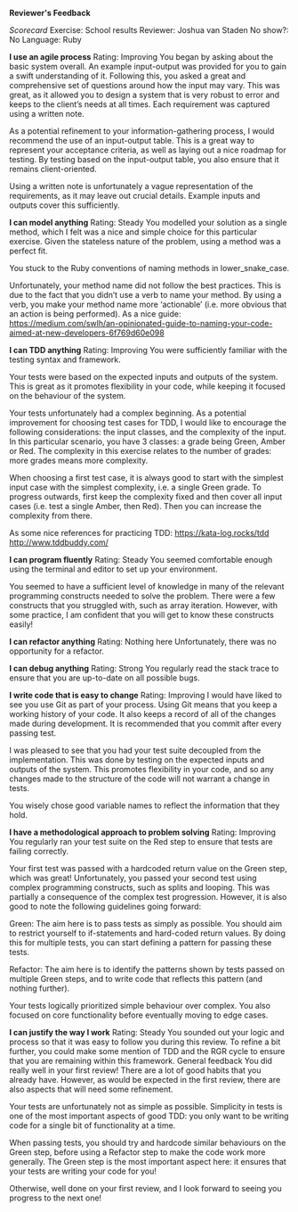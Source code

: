 **Reviewer's Feedback**

*Scorecard*
Exercise: School results
Reviewer: Joshua van Staden
No show?: No
Language: Ruby

**I use an agile process**
Rating: Improving
You began by asking about the basic system overall. An example input-output was provided for you to gain a swift understanding of it. Following this, you asked a great and comprehensive set of questions around how the input may vary. This was great, as it allowed you to design a system that is very robust to error and keeps to the client’s needs at all times. Each requirement was captured using a written note.

As a potential refinement to your information-gathering process, I would recommend the use of an input-output table. This is a great way to represent your acceptance criteria, as well as laying out a nice roadmap for testing. By testing based on the input-output table, you also ensure that it remains client-oriented.

Using a written note is unfortunately a vague representation of the requirements, as it may leave out crucial details. Example inputs and outputs cover this sufficiently.

**I can model anything**
Rating: Steady
You modelled your solution as a single method, which I felt was a nice and simple choice for this particular exercise. Given the stateless nature of the problem, using a method was a perfect fit.

You stuck to the Ruby conventions of naming methods in lower_snake_case.

Unfortunately, your method name did not follow the best practices. This is due to the fact that you didn’t use a verb to name your method. By using a verb, you make your method name more ‘actionable’ (i.e. more obvious that an action is being performed). As a nice guide: https://medium.com/swlh/an-opinionated-guide-to-naming-your-code-aimed-at-new-developers-6f769d60e098

**I can TDD anything**
Rating: Improving
You were sufficiently familiar with the testing syntax and framework.

Your tests were based on the expected inputs and outputs of the system. This is great as it promotes flexibility in your code, while keeping it focused on the behaviour of the system.

Your tests unfortunately had a complex beginning. As a potential improvement for choosing test cases for TDD, I would like to encourage the following considerations: the input classes, and the complexity of the input. In this particular scenario, you have 3 classes: a grade being Green, Amber or Red. The complexity in this exercise relates to the number of grades: more grades means more complexity.

When choosing a first test case, it is always good to start with the simplest input case with the simplest complexity, i.e. a single Green grade. To progress outwards, first keep the complexity fixed and then cover all input cases (i.e. test a single Amber, then Red). Then you can increase the complexity from there.

As some nice references for practicing TDD:
https://kata-log.rocks/tdd
http://www.tddbuddy.com/


**I can program fluently**
Rating: Steady
You seemed comfortable enough using the terminal and editor to set up your environment.

You seemed to have a sufficient level of knowledge in many of the relevant programming constructs needed to solve the problem. There were a few constructs that you struggled with, such as array iteration. However, with some practice, I am confident that you will get to know these constructs easily!

**I can refactor anything**
Rating: Nothing here
Unfortunately, there was no opportunity for a refactor.

**I can debug anything**
Rating: Strong
You regularly read the stack trace to ensure that you are up-to-date on all possible bugs.

**I write code that is easy to change**
Rating: Improving
I would have liked to see you use Git as part of your process. Using Git means that you keep a working history of your code. It also keeps a record of all of the changes made during development. It is recommended that you commit after every passing test.

I was pleased to see that you had your test suite decoupled from the implementation. This was done by testing on the expected inputs and outputs of the system. This promotes flexibility in your code, and so any changes made to the structure of the code will not warrant a change in tests.

You wisely chose good variable names to reflect the information that they hold.

**I have a methodological approach to problem solving**
Rating: Improving
You regularly ran your test suite on the Red step to ensure that tests are failing correctly.

Your first test was passed with a hardcoded return value on the Green step, which was great! Unfortunately, you passed your second test using complex programming constructs, such as splits and looping. This was partially a consequence of the complex test progression. However, it is also good to note the following guidelines going forward:

Green: The aim here is to pass tests as simply as possible. You should aim to restrict yourself to if-statements and hard-coded return values. By doing this for multiple tests, you can start defining a pattern for passing these tests.

Refactor: The aim here is to identify the patterns shown by tests passed on multiple Green steps, and to write code that reflects this pattern (and nothing further).

Your tests logically prioritized simple behaviour over complex. You also focused on core functionality before eventually moving to edge cases.

**I can justify the way I work**
Rating: Steady
You sounded out your logic and process so that it was easy to follow you during this review. To refine a bit further, you could make some mention of TDD and the RGR cycle to ensure that you are remaining within this framework.
General feedback
You did really well in your first review! There are a lot of good habits that you already have. However, as would be expected in the first review, there are also aspects that will need some refinement.

Your tests are unfortunately not as simple as possible. Simplicity in tests is one of the most important aspects of good TDD: you only want to be writing code for a single bit of functionality at a time.

When passing tests, you should try and hardcode similar behaviours on the Green step, before using a Refactor step to make the code work more generally. The Green step is the most important aspect here: it ensures that your tests are writing your code for you!

Otherwise, well done on your first review, and I look forward to seeing you progress to the next one!